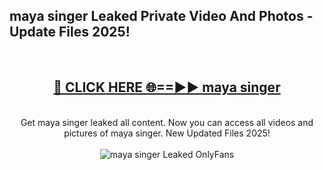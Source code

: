 <h2>maya singer Leaked Private Video And Photos - Update Files 2025!</h2>
<br>
<div align="center">
<h2><a href="https://linkcuts.com/hfmhzwbr" rel="nofollow">🔴 CLICK HERE 🌐==►► maya singer</a></h2>
<br>
Get maya singer leaked all content. Now you can access all videos and pictures of maya singer. New Updated Files 2025!
<br>
<br>
<a href="https://linkcuts.com/hfmhzwbr" rel="nofollow" data-target="animated-image.originalLink"><img src="https://i.ibb.co.com/WyWwxjT/player-gif2.gif" alt="maya singer Leaked OnlyFans" style="max-width: 100%; display: inline-block;" data-target="animated-image.originalImage"></a>
</div>
<br>